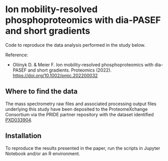 # Ion mobility-resolved phosphoproteomics with dia-PASEF and short gradients

Code to reproduce the data analysis performed in the study below.

Reference:
- Oliinyk D. & Meier F. Ion mobility-resolved phosphoproteomics with dia-PASEF and short gradients. Proteomics (2022). https://doi.org/10.1002/pmic.202200032


## Where to find the data

The mass spectrometry raw files and associated processing output files underlying this study have been deposited to the ProteomeXchange Consortium via the PRIDE partner repository with the dataset identified [PXD033904](http://proteomecentral.proteomexchange.org/cgi/GetDataset?ID=PXD033904). 


## Installation 

To reproduce the results presented in the paper, run the scripts in Jupyter Notebook and/or an R environment.

